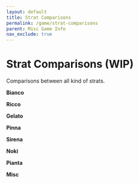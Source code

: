 ```yaml
---
layout: default
title: Strat Comparisons
permalink: /game/strat-comparisons
parent: Misc Game Info
nav_exclude: true
---
```


<!---
nav_exclude: true is there while this has no content;
replace with nav_order: 1 once this has some content
-->

# Strat Comparisons (WIP)

Comparisons between all kind of strats.

**Bianco**



**Ricco**



**Gelato**



**Pinna**



**Sirena**



**Noki**



**Pianta**



**Misc**



